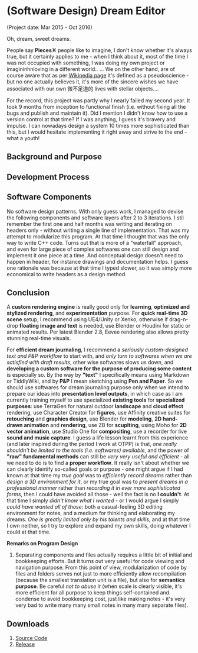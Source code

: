 # (Software Design) Dream Editor

(Project date: Mar 2015 - Oct 2016)

Oh, dream, sweet dreams.

People say **Pieces♓** people like to imagine, I don't know whether it's always true, but it certainly applies to me - when I think about it, most of the time I was not occupied with something, I was doing my own project or imagininhnloving in a different world.. ... We on the other hand, are of course aware that as per [Wikipedia page](#) it's defined as a pseudoscience - but no one actually believes it, it's more of the sincere wishes we have associated with our own 微不足道的 lives with stellar objects....

For the record, this project was partly why I nearly failed my second year. It took 9 months from inception to functional finish (i.e. without fixing all the bugs and publish and maintain it). Did I mention I didn't know how to use a version control at that time? If I was anything, I guess it's bravery and impulse. I can nowadays design a system 10 times more sophisticated than this, but I would hesitate implementing it right away and strive to the end - what a youth!

## Background and Purpose

## Development Process

## Software Components

No software design patterns. With only guess work, I managed to devise the following components and software layers after 2 to 3 iterations. I stil remember the first one and half months was writing and iterating on headers only - without writing a single line of implementation. That was my attempt to modularize this program. At that time I thought that was the only way to write C++ code. Turns out that is more of a "waterfall" approach, and even for large piece of complex softwares one can still design and implement it one piece at a time. And conceptual design doesn't need to happen in header, for instance drawings and documentation helps. I guess one rationale was because at that time I typed slower, so it was simply more economical to write headers as a design method.


## Conclusion

A **custom rendering engine** is really good only for **learning**, **optimized and stylized rendering**, and **experimentation** purpose. For **quick real-time 3D scene** setup, I recommend using UE4/Unity or Xenko, otherwise if drag-n-drop **floating image and text** is needed, use Blender or Houdini for static or animated results. Per latest Blender 2.8, Eevee rendering also allows pretty stunning real-time visuals.

For **efficient dream journaling**, I recommend a *seriously custom-designed text and P&P workflow* to start with, and *only turn to softwares when we are satisfied with draft results*, other wise softwares slows us down, and **developing a custom software for the purpose of producing some content** is especially so. By the way by **"text"** I specifically means using Markdown or TiddlyWiki, and by **P&P** I mean sketching using **Pen and Paper**. So we should use softwares for dream journaling purpose only when we intend to prepare our ideas into **presentation level outputs**, in which case as I am currently training myself to use specialized **existing tools** for **specialized purposes**: use TerraGen for natural outdoor **landscape** and **cloud effect** rendering, use Character Creator for **figures**, use Affinity creative suites for **retouching** and **graphics design**, use Blender for **modeling**, **2D hand-drawn animation** and **rendering**, use ZB for **scuplting**, using Moho for **2D vector animation**, use Studio One for **compositing**, use a recorder for live **sound and music capture**. I guess a life lesson learnt from this experience (and later inspired during the period I work at OTPP) is that, *one really shouldn't be limited to the tools (i.e. softwares) available*, and the power of **"raw" fundamental methods** can still be *very very useful and efficient* - all we need to do is to find a **proper workflow**. It really isn't about whether we can clearly identify so-called goals or purpose - one might argue if I had known at that time my *true goal* was to *efficiently record dreams* rather than *design a 3D environment for it*, or my true goal was to *present dreams in a professional manner* rather than *recording it in ever more sophisticated forms*, then I could have avoided all those - well the fact is no **I couldn't**. At that time I simply *didn't know what I wanted* - or I would argue I simply *could have wanted all of those*: both a casual-feeling 3D editing environment for notes, and a medium for thinking and elaborating my dreams. *One is greatly limited only by his talents and skills*, and at that time I own neither, so I try to explore and expand my own skills, doing whatever I could at that time.

**Remarks on Program Design**

1. Separating components and files actually requires a little bit of initial and bookkeeping efforts. But it turns out very useful for code viewing and navigation purpose. From this point of view, modularization of code by files and folders serves not just to more efficiently allow recompilation (because the smallest translation unit is a file), but also for **semantics purpose**. Be careful *not to abuse it* (when scale is clearly visible, it's more efficient for all purpose to keep things self-contained and condense to avoid bookkeeping cost, just like making notes - it's very very bad to write many many small notes in many many separate files).

## Downloads

1. [Source Code](https://github.com/szinubuntu/NodeEditor)
2. [Release](https://github.com/szinubuntu/NodeEditor/releases)
